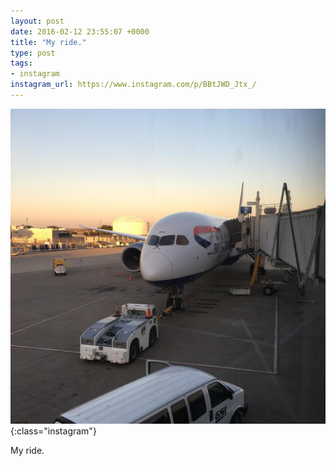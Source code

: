 ```yaml
---
layout: post
date: 2016-02-12 23:55:07 +0000
title: "My ride."
type: post
tags:
- instagram
instagram_url: https://www.instagram.com/p/BBtJWD_Jtx_/
---
```


![Instagram - BBtJWD_Jtx_](/assets/BBtJWD_Jtx_.jpg){:class="instagram"}

My ride.
